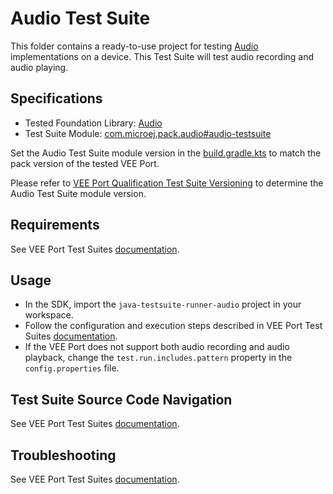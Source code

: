 # Audio Test Suite

This folder contains a ready-to-use project for testing [Audio](https://docs.microej.com/en/latest/VEEPortingGuide/audio.html) implementations on a device.
This Test Suite will test audio recording and audio playing.

## Specifications

- Tested Foundation Library: [Audio](https://repository.microej.com/modules/ej/api/audio/)
- Test Suite Module: [com.microej.pack.audio#audio-testsuite](https://repository.microej.com/modules/com/microej/pack/audio/audio-testsuite/)

Set the Audio Test Suite module version in the [build.gradle.kts](build.gradle.kts) to match the pack version of the tested VEE Port.

Please refer to [VEE Port Qualification Test Suite Versioning](https://docs.microej.com/en/latest/VEEPortingGuide/veePortQualification.html#test-suite-versioning)
to determine the Audio Test Suite module version.

## Requirements

See VEE Port Test Suites [documentation](../README.md).

## Usage

- In the SDK, import the `java-testsuite-runner-audio` project in your workspace.
- Follow the configuration and execution steps described in VEE Port Test Suites [documentation](../README.md).
- If the VEE Port does not support both audio recording and audio playback, change  the `test.run.includes.pattern` property in the `config.properties` file.

## Test Suite Source Code Navigation

See VEE Port Test Suites [documentation](../README.md).

## Troubleshooting

See VEE Port Test Suites [documentation](../README.md).
